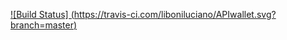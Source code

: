 [![Build Status] (https://travis-ci.com/liboniluciano/APIwallet.svg?branch=master)](https://travis-ci.com/liboniluciano/APIwallet)